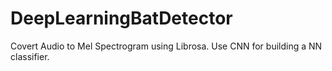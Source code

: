 # DeepLearningBatDetector
Covert Audio to Mel Spectrogram using Librosa.
Use CNN for building a NN classifier.
